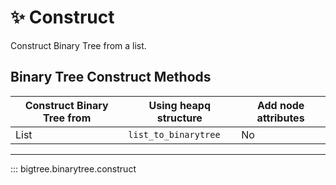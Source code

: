 # ✨ Construct

Construct Binary Tree from a list.

## Binary Tree Construct Methods

| Construct Binary Tree from | Using heapq structure | Add node attributes |
|----------------------------|-----------------------|---------------------|
| List                       | `list_to_binarytree`  | No                  |

-----

::: bigtree.binarytree.construct
